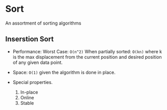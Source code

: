 # Sort
An assortment of sorting algorithms


## Inserstion Sort
- Performance:
  Worst Case: `O(n^2)`
  When partially sorted: `O(kn)` where k is the max displacement from the current position and desired position of any given data point.

- Space:
  `O(1)` given the algorithm is done in place.

- Special properties.
  1. In-place
  2. Online
  3. Stable

